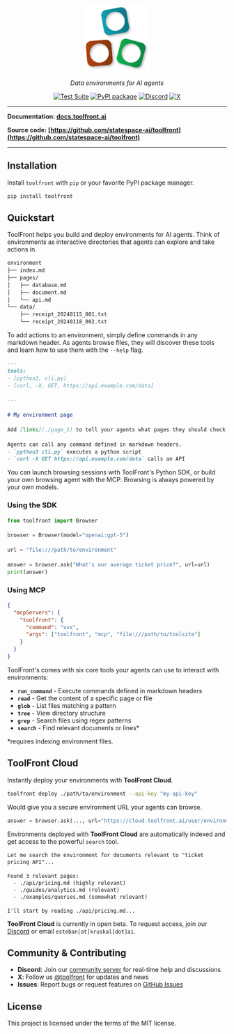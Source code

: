 <p align="center">
  <a href="https://github.com/statespace-ai/toolfront">
    <img src="https://raw.githubusercontent.com/statespace-ai/toolfront/main/docs/assets/img/logo.svg" width="150" alt="ToolFront Logo">
  </a>
</p>

<div align="center">

*Data environments for AI agents*

[![Test Suite](https://github.com/statespace-ai/toolfront/actions/workflows/test.yml/badge.svg)](https://github.com/statespace-ai/toolfront/actions/workflows/test.yml)
[![PyPI package](https://img.shields.io/pypi/v/toolfront?color=%2334D058&label=pypi%20package)](https://pypi.org/project/toolfront/)
[![Discord](https://img.shields.io/discord/1323415085011701870?label=Discord&logo=discord&logoColor=white&style=flat-square)](https://discord.gg/rRyM7zkZTf)
[![X](https://img.shields.io/badge/ToolFront-black?style=flat-square&logo=x&logoColor=white)](https://x.com/statespace_ai)

</div>

---

**Documentation: [docs.toolfront.ai](http://docs.toolfront.ai/)**

**Source code: [https://github.com/statespace-ai/toolfront](https://github.com/statespace-ai/toolfront)**

---

## Installation

Install `toolfront` with `pip` or your favorite PyPI package manager.

```bash
pip install toolfront
```

## Quickstart

ToolFront helps you build and deploy environments for AI agents. Think of environments as interactive directories that agents can explore and take actions in.

```markdown
environment
├── index.md
├── pages/
│   ├── database.md
│   ├── document.md
│   └── api.md
└── data/
    ├── receipt_20240115_001.txt
    └── receipt_20240118_002.txt
```

To add actions to an environment, simply define commands in any markdown header. As agents browse files, they will discover these tools and learn how to use them with the `--help` flag.

```markdown
---
tools:
- [python3, cli.py]
- [curl, -X, GET, https://api.example.com/data]

---

# My environment page

Add [links](./page_1) to tell your agents what pages they should check out.

Agents can call any command defined in markdown headers.
- `python3 cli.py` executes a python script
- `curl -X GET https://api.example.com/data` calls an API
```

You can launch browsing sessions with ToolFront's Python SDK, or build your own browsing agent with the MCP. Browsing is always powered by your own models.

### Using the SDK

```python
from toolfront import Browser

browser = Browser(model="openai:gpt-5")

url = "file:///path/to/environment"

answer = browser.ask("What's our average ticket price?", url=url)
print(answer)
```

### Using MCP

```json
{
  "mcpServers": {
    "toolfront": {
      "command": "uvx",
      "args": ["toolfront", "mcp", "file:///path/to/toolsite"]
    }
  }
}
```

ToolFront's comes with six core tools your agents can use to interact with environments:

- **`run_command`** - Execute commands defined in markdown headers
- **`read`** - Get the content of a specific page or file
- **`glob`** - List files matching a pattern
- **`tree`** - View directory structure
- **`grep`** - Search files using regex patterns 
- **`search`** - Find relevant documents or lines*

*requires indexing environment files.

## ToolFront Cloud

Instantly deploy your environments with **ToolFront Cloud**.

```bash
toolfront deploy ./path/to/environment --api-key "my-api-key"
```

Would give you a secure environment URL your agents can browse.

```python
answer = browser.ask(..., url="https://cloud.toolfront.ai/user/environment")
```

Environments deployed with **ToolFront Cloud** are automatically indexed and get access to the powerful `search` tool.

```
Let me search the environment for documents relevant to "ticket pricing API"...

Found 3 relevant pages:
  - ./api/pricing.md (highly relevant)
  - ./guides/analytics.md (relevant)
  - ./examples/queries.md (somewhat relevant)

I'll start by reading ./api/pricing.md...
```

**ToolFront Cloud** is currently in open beta. To request access, join our [Discord](https://discord.gg/rRyM7zkZTf) or email `esteban[at]kruskal[dot]ai`.


## Community & Contributing

- **Discord**: Join our [community server](https://discord.gg/rRyM7zkZTf) for real-time help and discussions
- **X**: Follow us [@toolfront](https://x.com/toolfront) for updates and news
- **Issues**: Report bugs or request features on [GitHub Issues](https://github.com/statespace-ai/toolfront/issues)

## License

This project is licensed under the terms of the MIT license.
